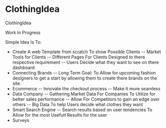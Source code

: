 # ClothingIdea
ClothingIdea

Work In Progress

Simple Idea Is To:
  - Create A web Template from scratch To show Possible Clients
    -- Market Tools for Clients
    -- Different Pages For Clients Designed to there respective requirement
    -- Users Decide what they want to see on there dashboard
  - Connecting Brands
    -- Long Term Goal: To Allow for upcoming fashion designers to get a start by allowing them to create there brands on the site.
  - Ecommerce
    -- Innovate the checkout process
    -- Make it more seamless
  - Data Company
    -- Gathering Market Data For Companies To Utilize for better sales performance
    -- Allow For Competitors to gain an edge over others 
    -- Big Data To help Users decide what clothes they want
  - Smart Search Engine
    -- Search results based on user tendencies To Allow for the most Usefult Results for the user
  - Surveys
  
  
  
